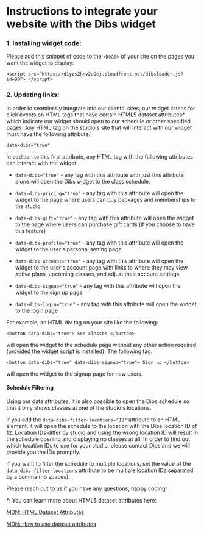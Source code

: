 # Instructions to integrate your website with the Dibs widget

### 1. Installing widget code:

Please add this snippet of code to the `<head>` of your site on the pages you want the widget to display:
```
<script src=“https://d1yzs2hnv2a9ej.cloudfront.net/dibsloader.js?id=90“> </script>
```
### 2. Updating links:

In order to seamlessly integrate into our clients' sites, our widget listens for click events
on HTML tags that have certain HTML5 dataset attributes* which indicate our widget should open
to our schedule or other specified pages. Any HTML tag on the studio's site that will interact
with our widget must have the following attribute:

`data-dibs="true"`

In addition to this first attribute, any HTML tag with the following attributes can interact with the widget:

- `data-dibs="true"` - any tag with this attribute with just this attribute alone will open the Dibs widget to the class schedule.

- `data-dibs-pricing="true"` - any tag with this attribute will open the widget to the page where users can buy packages and memberships to the studio.

- `data-dibs-gift="true"` - any tag with this attribute will open the widget to the page where users can purchase gift cards (if you choose to have this feature)

- `data-dibs-profile="true"` - any tag with this attribute will open the widget to the user's personal setting page

- `data-dibs-account="true"` - any tag with this attribute will open the widget to the user's account page with links to where they may view active plans, upcoming classes, and adjust their account settings.

- `data-dibs-signup="true"` - any tag with this attribute will open the widget to the sign up page

- `data-dibs-login="true"` - any tag with this attribute will open the widget to the login page

For example, an HTML div tag on your site like the following:

```
<button data-dibs="true"> See classes </button>
```

will open the widget to the schedule page without any other action required (provided the widget script is installed). The following tag:

```
<button data-dibs="true" data-dibs-signup="true"> Sign up </button>
```

will open the widget to the signup page for new users.

#### Schedule Filtering

Using our data attributes, it is also possible to open the Dibs schedule so that
it only shows classes at one of the studio's locations.

If you add the `data-dibs-filter-locations="12"` attribute to an HTML element, it will
open the schedule to the location with the Dibs location ID of 12.
Location IDs differ by studio and using the wrong location ID will result in the
schedule opening and displaying no classes at all.
In order to find out which location IDs to use for your studio, please contact Dibs and
we will provide you the IDs promptly.

If you want to filter the schedule to multiple locations, set the value of the
`data-dibs-filter-locations` attribute to be multiple location IDs separated by
a comma (no spaces).

Please reach out to us if you have any questions, happy coding!

*: You can learn more about HTML5 dataset attributes here:

[MDN: HTML Dataset Attributes](https://developer.mozilla.org/en-US/docs/Web/API/HTMLElement/dataset)

[MDN: How to use dataset attributes](https://developer.mozilla.org/en-US/docs/Learn/HTML/Howto/Use_data_attributes)

